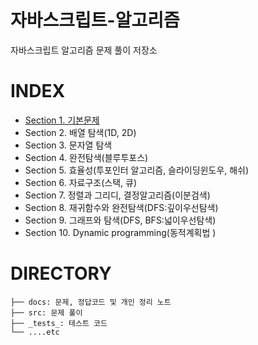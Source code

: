 # 자바스크립트-알고리즘

자바스크립트 알고리즘 문제 풀이 저장소

# INDEX

- [Section 1. 기본문제](./docs/section1/README.md)
- Section 2. 배열 탐색(1D, 2D)
- Section 3. 문자열 탐색
- Section 4. 완전탐색(블루투포스)
- Section 5. 효율성(투포인터 알고리즘, 슬라이딩윈도우, 해쉬)
- Section 6. 자료구조(스택, 큐)
- Section 7. 정렬과 그리디, 결정알고리즘(이분검색)
- Section 8. 재귀함수와 완전탐색(DFS:깊이우선탐색)
- Section 9. 그래프와 탐색(DFS, BFS:넓이우선탐색)
- Section 10. Dynamic programming(동적계획법 )

# DIRECTORY

```
├── docs: 문제, 정답코드 및 개인 정리 노트
├── src: 문제 풀이
├── _tests_: 테스트 코드
└── ....etc
```
